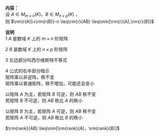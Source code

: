 **内容：**  
设 $A\in M_{m\times n}(K)，B\in M_{n\times p}(K)$ ，  
则 $\rm{r(A)}+\rm{r(B)}-n  
\leq\rm{r}(AB)  
\leq\min[\rm{r}(A),\rm{r}(B)]$  
  
**说明**  
1  $A$ 是数域 $K$ 上的 $m\times n$ 阶矩阵  
  
2  $B$ 是数域 $K$ 上的 $n\times p$ 阶矩阵  
  
3 左边部分叫西尔维斯特不等式  
  
4 公式的右半部分暗示  
矩阵乘以非逆阵，秩不变  
矩阵乘以普通矩阵，秩不增加，可能还会变小  
  
以矩阵 $A$ 为主，若矩阵 $B$ 可逆，则 $AB$ 秩不变  
若矩阵 $B$ 不可逆，则 $AB$ 秩比 $A$ 的秩小  
  
以矩阵 $B$ 为主，若矩阵 $A$ 可逆，则 $AB$ 秩不变  
若矩阵 $A$ 不可逆，则 $AB$ 秩比 $B$ 的秩小  
  
$\rm{rank}(AB)  
\leq\min[\rm{rank}(A)，\rm{rank}(B)]$  
